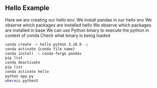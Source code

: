 ## Hello Example

Here we are creating our hello env.
We install pandas in our hello env
We observe which packages are installed hello
We observe which packages are installed in base
We can use Python binary to execute the python in context of conda
Check what binary is being loaded
```sh
conda create -n hello python 3.10.0 -y
conda activate {conda file name}
conda install -c conda-forge pandas
pip list
conda deactivate
pip list
conda activate hello
python app.py
whereis python3
```
